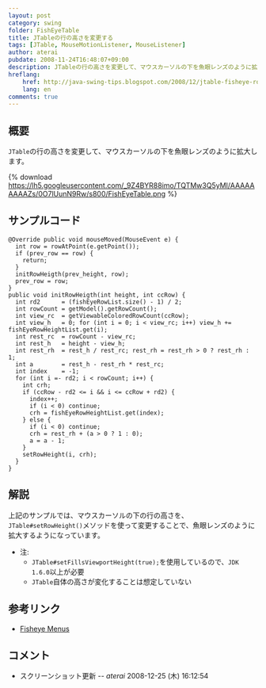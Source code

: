 ```yaml
---
layout: post
category: swing
folder: FishEyeTable
title: JTableの行の高さを変更する
tags: [JTable, MouseMotionListener, MouseListener]
author: aterai
pubdate: 2008-11-24T16:48:07+09:00
description: JTableの行の高さを変更して、マウスカーソルの下を魚眼レンズのように拡大します。
hreflang:
    href: http://java-swing-tips.blogspot.com/2008/12/jtable-fisheye-row.html
    lang: en
comments: true
---
```

## 概要
`JTable`の行の高さを変更して、マウスカーソルの下を魚眼レンズのように拡大します。

{% download https://lh5.googleusercontent.com/_9Z4BYR88imo/TQTMw3Q5yMI/AAAAAAAAAZs/0O7lUunN9Rw/s800/FishEyeTable.png %}

## サンプルコード
<pre class="prettyprint"><code>@Override public void mouseMoved(MouseEvent e) {
  int row = rowAtPoint(e.getPoint());
  if (prev_row == row) {
    return;
  }
  initRowHeigth(prev_height, row);
  prev_row = row;
}
public void initRowHeigth(int height, int ccRow) {
  int rd2      = (fishEyeRowList.size() - 1) / 2;
  int rowCount = getModel().getRowCount();
  int view_rc  = getViewableColoredRowCount(ccRow);
  int view_h   = 0; for (int i = 0; i &lt; view_rc; i++) view_h += fishEyeRowHeightList.get(i);
  int rest_rc  = rowCount - view_rc;
  int rest_h   = height - view_h;
  int rest_rh  = rest_h / rest_rc; rest_rh = rest_rh &gt; 0 ? rest_rh : 1;
  int a        = rest_h - rest_rh * rest_rc;
  int index    = -1;
  for (int i =- rd2; i &lt; rowCount; i++) {
    int crh;
    if (ccRow - rd2 &lt;= i &amp;&amp; i &lt;= ccRow + rd2) {
      index++;
      if (i &lt; 0) continue;
      crh = fishEyeRowHeightList.get(index);
    } else {
      if (i &lt; 0) continue;
      crh = rest_rh + (a &gt; 0 ? 1 : 0);
      a = a - 1;
    }
    setRowHeight(i, crh);
  }
}
</code></pre>

## 解説
上記のサンプルでは、マウスカーソルの下の行の高さを、`JTable#setRowHeight()`メソッドを使って変更することで、魚眼レンズのように拡大するようになっています。

- 注:
    - `JTable#setFillsViewportHeight(true);`を使用しているので、`JDK 1.6.0`以上が必要
    - `JTable`自体の高さが変化することは想定していない

<!-- dummy comment line for breaking list -->

## 参考リンク
- [Fisheye Menus](http://www.cs.umd.edu/hcil/fisheyemenu/)

<!-- dummy comment line for breaking list -->

## コメント
- スクリーンショット更新 -- *aterai* 2008-12-25 (木) 16:12:54

<!-- dummy comment line for breaking list -->
